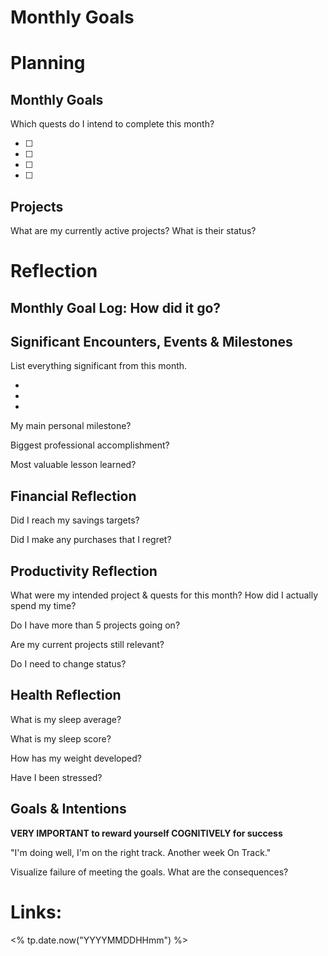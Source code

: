 # Monthly Goals

# Planning

## Monthly Goals 

Which quests do I intend to complete this month?

- [ ] 
- [ ] 
- [ ] 
- [ ] 

## Projects

What are my currently active projects? What is their status?

# Reflection

## Monthly Goal Log: How did it go?



## Significant Encounters, Events & Milestones

List everything significant from this month.

* 
* 
* 

My main personal milestone?



Biggest professional accomplishment?



Most valuable lesson learned?



## Financial Reflection

Did I reach my savings targets?



Did I make any purchases that I regret?



## Productivity Reflection

What were my intended project & quests for this month? How did I actually spend my time?



Do I have more than 5 projects going on?



Are my current projects still relevant?



Do I need to change status?



## Health Reflection

What is my sleep average?



What is my sleep score?



How has my weight developed?



Have I been stressed?



## Goals & Intentions

**VERY IMPORTANT to reward yourself COGNITIVELY for success**

"I'm doing well, I'm on the right track. Another week On Track."

Visualize failure of meeting the goals. What are the consequences?


# Links:

<% tp.date.now("YYYYMMDDHHmm") %>